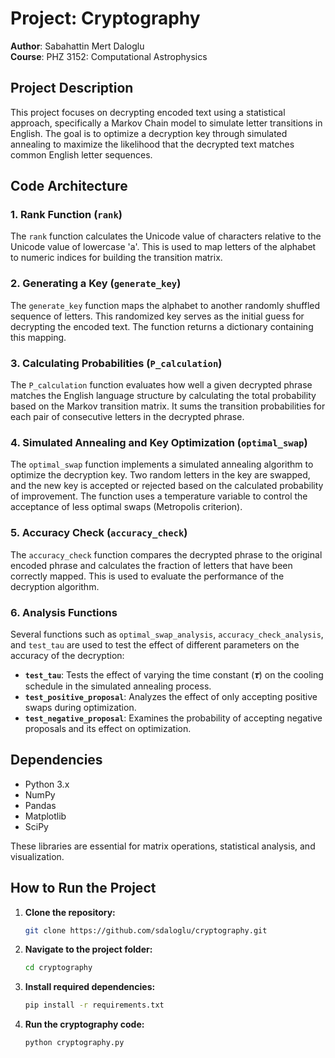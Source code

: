 # Project: Cryptography

**Author**: Sabahattin Mert Daloglu  
**Course**: PHZ 3152: Computational Astrophysics  

## Project Description

This project focuses on decrypting encoded text using a statistical approach, specifically a Markov Chain model to simulate letter transitions in English. The goal is to optimize a decryption key through simulated annealing to maximize the likelihood that the decrypted text matches common English letter sequences.

## Code Architecture

### 1. **Rank Function (`rank`)**

The `rank` function calculates the Unicode value of characters relative to the Unicode value of lowercase 'a'. This is used to map letters of the alphabet to numeric indices for building the transition matrix.

### 2. **Generating a Key (`generate_key`)**

The `generate_key` function maps the alphabet to another randomly shuffled sequence of letters. This randomized key serves as the initial guess for decrypting the encoded text. The function returns a dictionary containing this mapping.

### 3. **Calculating Probabilities (`P_calculation`)**

The `P_calculation` function evaluates how well a given decrypted phrase matches the English language structure by calculating the total probability based on the Markov transition matrix. It sums the transition probabilities for each pair of consecutive letters in the decrypted phrase.

### 4. **Simulated Annealing and Key Optimization (`optimal_swap`)**

The `optimal_swap` function implements a simulated annealing algorithm to optimize the decryption key. Two random letters in the key are swapped, and the new key is accepted or rejected based on the calculated probability of improvement. The function uses a temperature variable to control the acceptance of less optimal swaps (Metropolis criterion).

### 5. **Accuracy Check (`accuracy_check`)**

The `accuracy_check` function compares the decrypted phrase to the original encoded phrase and calculates the fraction of letters that have been correctly mapped. This is used to evaluate the performance of the decryption algorithm.

### 6. **Analysis Functions**

Several functions such as `optimal_swap_analysis`, `accuracy_check_analysis`, and `test_tau` are used to test the effect of different parameters on the accuracy of the decryption:
- **`test_tau`**: Tests the effect of varying the time constant (𝝉) on the cooling schedule in the simulated annealing process.
- **`test_positive_proposal`**: Analyzes the effect of only accepting positive swaps during optimization.
- **`test_negative_proposal`**: Examines the probability of accepting negative proposals and its effect on optimization.

## Dependencies

- Python 3.x
- NumPy
- Pandas
- Matplotlib
- SciPy

These libraries are essential for matrix operations, statistical analysis, and visualization.

## How to Run the Project

1. **Clone the repository:**
   ```bash
   git clone https://github.com/sdaloglu/cryptography.git
   ```

2. **Navigate to the project folder:**
    ```bash
    cd cryptography
   ```

3. **Install required dependencies:**
    ```bash
   pip install -r requirements.txt
   ```

4. **Run the cryptography code:**
    ```bash
   python cryptography.py
   ```